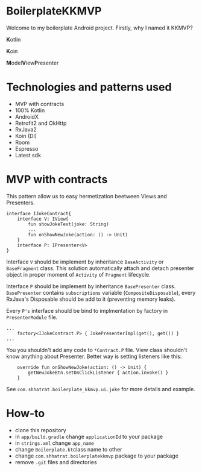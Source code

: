 # BoilerplateKKMVP

Welcome to my boilerplate Android project. Firstly, why I named it KKMVP?

<b>K</b>otlin

<b>K</b>oin

<b>M</b>odel<b>V</b>iew<b>P</b>resenter

# Technologies and patterns used
- MVP with contracts
- 100% Kotlin
- AndroidX
- Retrofit2 and OkHttp
- RxJava2
- Koin (DI)
- Room
- Espresso
- Latest sdk

# MVP with contracts
This pattern allow us to easy hermetization beetween Views and Presenters.
```
interface IJokeContract{
    interface V: IView{
        fun showJokeText(joke: String)
        ...
        fun onShowNewJoke(action: () -> Unit)
    }
    interface P: IPresenter<V>
}
```
Interface `V` should be implement by inheritance `BaseActivity` or `BaseFragment` class. This solution automatically attach and detach presenter object in proper moment of `Activity` of `Fragment` lifecycle.

Interface `P` should be implement by inheritance `BasePresenter` class. `BasePresenter` contains `subscriptions` variable (`CompositeDisposable`), every RxJava's Disposable should be add to it (preventing memory leaks).

Every `P's` interface should be bind to implmentation by factory in `PresenterModule` file.
```
...
    factory<IJokeContract.P> { JokePresenterImpl(get(), get()) }
...
```
You you shouldn't add any code to `*Contract.P` file. View class shouldn't know anything about Presenter. Better way is setting listeners like this: 
```
    override fun onShowNewJoke(action: () -> Unit) {
        getNewJokeBtn.setOnClickListener { action.invoke() }
    }
```

See `com.shhatrat.boilerplate_kkmvp.ui.joke` for more details and example.

# How-to
- clone this repository
- in `app/build.gradle` change `applicationId` to your package
- in `strings.xml` change `app_name`
- change `Boilerplate.kt`class name to other
- change `com.shhatrat.boilerplatekkmvp` package to your package
- remove `.git` files and directories
